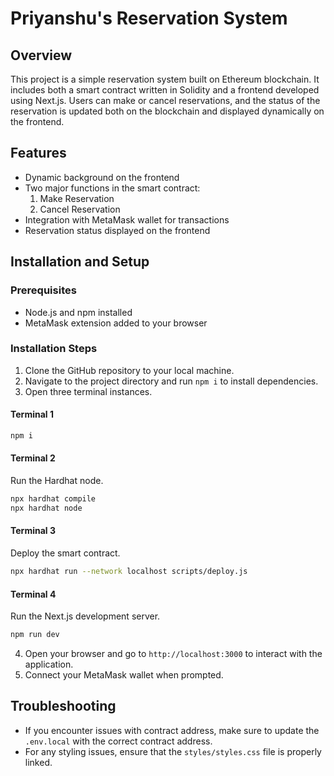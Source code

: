 # Priyanshu's Reservation System

## Overview

This project is a simple reservation system built on Ethereum blockchain. It includes both a smart contract written in Solidity and a frontend developed using Next.js. Users can make or cancel reservations, and the status of the reservation is updated both on the blockchain and displayed dynamically on the frontend.

## Features

- Dynamic background on the frontend
- Two major functions in the smart contract:
  1. Make Reservation
  2. Cancel Reservation
- Integration with MetaMask wallet for transactions
- Reservation status displayed on the frontend

## Installation and Setup

### Prerequisites

- Node.js and npm installed
- MetaMask extension added to your browser

### Installation Steps

1. Clone the GitHub repository to your local machine.
2. Navigate to the project directory and run `npm i` to install dependencies.
3. Open three terminal instances.

#### Terminal 1



```bash
npm i
```

#### Terminal 2

Run the Hardhat node.

```bash
npx hardhat compile
npx hardhat node
```

#### Terminal 3

Deploy the smart contract.

```bash
npx hardhat run --network localhost scripts/deploy.js
```

#### Terminal 4

Run the Next.js development server.

```bash
npm run dev
```

4. Open your browser and go to `http://localhost:3000` to interact with the application.
5. Connect your MetaMask wallet when prompted.

## Troubleshooting

- If you encounter issues with contract address, make sure to update the `.env.local` with the correct contract address.
- For any styling issues, ensure that the `styles/styles.css` file is properly linked.
